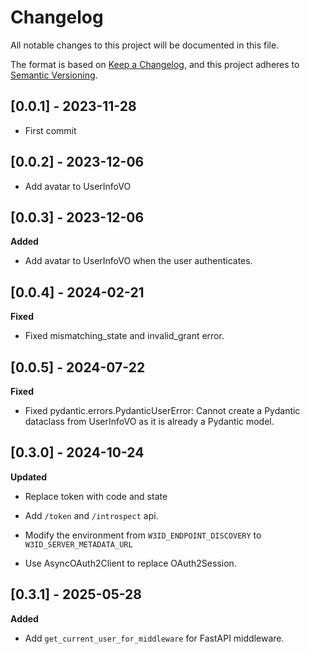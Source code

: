 # Changelog

All notable changes to this project will be documented in this file.

The format is based on [Keep a Changelog](https://keepachangelog.com/en/1.0.0/), and this
project adheres to [Semantic Versioning](https://semver.org/spec/v2.0.0.html).

## [0.0.1] - 2023-11-28

-   First commit

## [0.0.2] - 2023-12-06

-   Add avatar to UserInfoVO

## [0.0.3] - 2023-12-06

**Added**

-   Add avatar to UserInfoVO when the user authenticates.

## [0.0.4] - 2024-02-21

**Fixed**

-   Fixed mismatching_state and invalid_grant error.

## [0.0.5] - 2024-07-22

**Fixed**

-   Fixed pydantic.errors.PydanticUserError: Cannot create a Pydantic dataclass from UserInfoVO as it is already a Pydantic model.

## [0.3.0] - 2024-10-24

**Updated**

-   Replace token with code and state

-   Add `/token` and `/introspect` api.

-   Modify the environment from `W3ID_ENDPOINT_DISCOVERY` to `W3ID_SERVER_METADATA_URL`

-   Use AsyncOAuth2Client to replace OAuth2Session.

## [0.3.1] - 2025-05-28

**Added**

-   Add `get_current_user_for_middleware` for FastAPI middleware.
